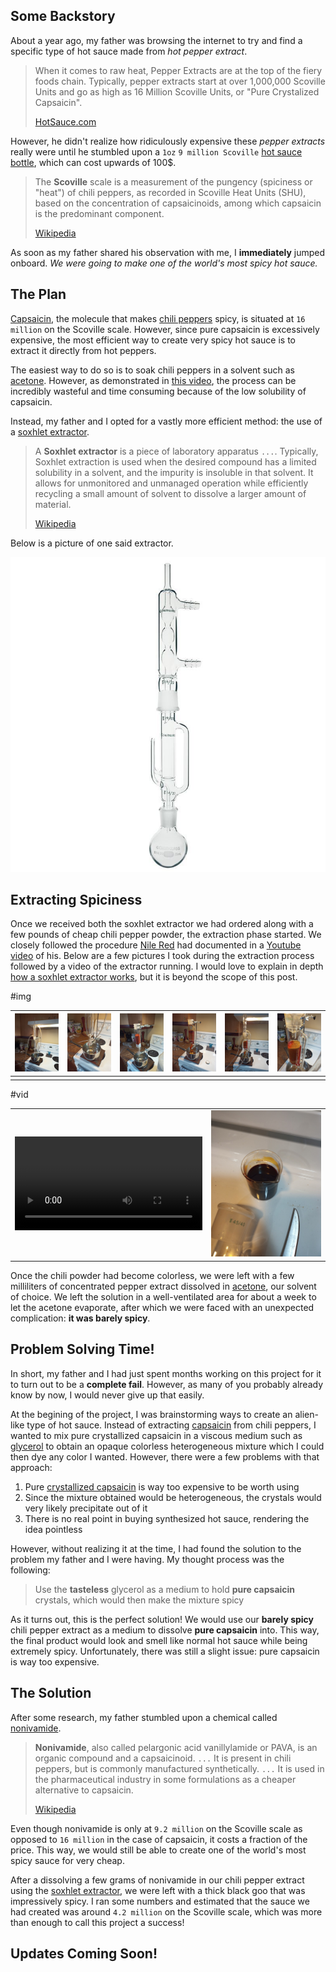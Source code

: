 ## Some Backstory

About a year ago, my father was browsing the internet to try and find a specific type of hot sauce made from _hot pepper extract_.

> When it comes to raw heat, Pepper Extracts are at the top of the fiery foods chain. Typically, pepper extracts start at over 1,000,000 Scoville Units and go as high as 16 Million Scoville Units, or "Pure Crystalized Capsaicin".
>
> [HotSauce.com](https://www.hotsauce.com/Hot-Pepper-Extracts-and-Hot-Sauce-Extracts/)

However, he didn't realize how ridiculously expensive these _pepper extracts_ really were until he stumbled upon a `1oz` `9 million Scoville` [hot sauce bottle](https://www.amazon.com/Mad-Dog-357-Plutonium-Scoville/dp/B00IIUEOEW/ref=sr_1_6?dchild=1&keywords=pepper+extract&qid=1630631905&sr=8-6), which can cost upwards of 100\$.

> The **Scoville** scale is a measurement of the pungency (spiciness or "heat") of chili peppers, as recorded in Scoville Heat Units (SHU), based on the concentration of capsaicinoids, among which capsaicin is the predominant component.
>
> [Wikipedia](https://en.wikipedia.org/wiki/Scoville_scale)

As soon as my father shared his observation with me, I **immediately** jumped onboard. _We were going to make one of the world's most spicy hot sauce._

## The Plan

[Capsaicin](https://en.wikipedia.org/wiki/Capsaicin), the molecule that makes [chili peppers](https://en.wikipedia.org/wiki/Chili_pepper) spicy, is situated at `16 million` on the Scoville scale. However, since pure capsaicin is excessively expensive, the most efficient way to create very spicy hot sauce is to extract it directly from hot peppers.

The easiest way to do so is to soak chili peppers in a solvent such as [acetone](https://en.wikipedia.org/wiki/Acetone). However, as demonstrated in [this video](https://www.youtube.com/watch?v=_4sR3Ph8MBk), the process can be incredibly wasteful and time consuming because of the low solubility of capsaicin.

Instead, my father and I opted for a vastly more efficient method: the use of a [soxhlet extractor](https://en.wikipedia.org/wiki/Soxhlet_extractor).

> A **Soxhlet extractor** is a piece of laboratory apparatus `...`. Typically, Soxhlet extraction is used when the desired compound has a limited solubility in a solvent, and the impurity is insoluble in that solvent. It allows for unmonitored and unmanaged operation while efficiently recycling a small amount of solvent to dissolve a larger amount of material.
>
> [Wikipedia](https://en.wikipedia.org/wiki/Soxhlet_extractor)

Below is a picture of one said extractor.

![photo of a soxhlet extractor](0003315_extractors-soxhlet-micro.jpeg)

## Extracting Spiciness

Once we received both the soxhlet extractor we had ordered along with a few pounds of cheap chili pepper powder, the extraction phase started. We closely followed the procedure [Nile Red](https://www.youtube.com/channel/UCFhXFikryT4aFcLkLw2LBLA) had documented in a [Youtube video](https://www.youtube.com/watch?v=cQIMLEwQWL0) of his. Below are a few pictures I took during the extraction process followed by a video of the extractor running. I would love to explain in depth [how a soxhlet extractor works](https://en.wikipedia.org/wiki/Soxhlet_extractor#Operation), but it is beyond the scope of this post.

#img

| ![empty soxhlet extractor](IMG_20201122_125247_5.min.jpg) | ![bain-marie under the extractor](IMG_20201122_125254_4.min.jpg) | ![extractor containing chili pepper powder](IMG_20201122_130512_4.min.jpg) | ![extractor containing chili pepper powder and acetone](IMG_20201122_130952_6.min.jpg) | ![extractor with condensation chamber installed](IMG_20201122_131150_5.min.jpg) | ![closeup of extraction chamber](IMG_20201122_133217_3.min.jpg) |
| --------------------------------------------------------- | ---------------------------------------------------------------- | -------------------------------------------------------------------------- | -------------------------------------------------------------------------------------- | ------------------------------------------------------------------------------- | --------------------------------------------------------------- |
|                                                           |                                                                  |                                                                            |                                                                                        |                                                                                 |                                                                 |  |

#vid

|                                   |                                                                     |
| --------------------------------- | ------------------------------------------------------------------- |
| ![video](VID_20201122_134120.mp4) | ![dark red pepper extract in beaker](IMG_20201122_172423_9.min.jpg) |

Once the chili powder had become colorless, we were left with a few milliliters of concentrated pepper extract dissolved in [acetone](https://en.wikipedia.org/wiki/Acetone), our solvent of choice. We left the solution in a well-ventilated area for about a week to let the acetone evaporate, after which we were faced with an unexpected complication: **it was barely spicy**.

## Problem Solving Time!

In short, my father and I had just spent months working on this project for it to turn out to be a **complete fail**. However, as many of you probably already know by now, I would never give up that easily.

At the begining of the project, I was brainstorming ways to create an alien-like type of hot sauce. Instead of extracting [capsaicin](https://en.wikipedia.org/wiki/Capsaicin) from chili peppers, I wanted to mix pure crystallized capsaicin in a viscous medium such as [glycerol](https://en.wikipedia.org/wiki/Glycerol) to obtain an opaque colorless heterogeneous mixture which I could then dye any color I wanted. However, there were a few problems with that approach:

1. Pure [crystallized capsaicin](https://en.wikipedia.org/wiki/Capsaicin) is way too expensive to be worth using
2. Since the mixture obtained would be heterogeneous, the crystals would very likely precipitate out of it
3. There is no real point in buying synthesized hot sauce, rendering the idea pointless

However, without realizing it at the time, I had found the solution to the problem my father and I were having. My thought process was the following:

> Use the **tasteless** glycerol as a medium to hold **pure capsaicin** crystals, which would then make the mixture spicy

As it turns out, this is the perfect solution! We would use our **barely spicy** chili pepper extract as a medium to dissolve **pure capsaicin** into. This way, the final product would look and smell like normal hot sauce while being extremely spicy. Unfortunately, there was still a slight issue: pure capsaicin is way too expensive.

## The Solution

After some research, my father stumbled upon a chemical called [nonivamide](https://en.wikipedia.org/wiki/Nonivamide).

> **Nonivamide**, also called pelargonic acid vanillylamide or PAVA, is an organic compound and a capsaicinoid. `...` It is present in chili peppers, but is commonly manufactured synthetically. `...` It is used in the pharmaceutical industry in some formulations as a cheaper alternative to capsaicin.
>
> [Wikipedia](https://en.wikipedia.org/wiki/Nonivamide)

Even though nonivamide is only at `9.2 million` on the Scoville scale as opposed to `16 million` in the case of capsaicin, it costs a fraction of the price. This way, we would still be able to create one of the world's most spicy sauce for very cheap.

After a dissolving a few grams of nonivamide in our chili pepper extract using the [soxhlet extractor](https://en.wikipedia.org/wiki/Soxhlet_extractor), we were left with a thick black goo that was impressively spicy. I ran some numbers and estimated that the sauce we had created was around `4.2 million` on the Scoville scale, which was more than enough to call this project a success!

## Updates Coming Soon!

[//]: # "It's almost midnight and I'm incredibly tired, so the rest of the story will have to wait for another day..."
